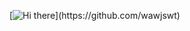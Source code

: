 [![Hi there](https://readme-typing-svg.herokuapp.com?color=3080ec&vCenter=true&lines=Hi+there+%F0%9F%91%8B;Bonjour.+Je+m'appelle+SamMantos.+Enchanté!!!!!!.)](https://github.com/wawjswt)
